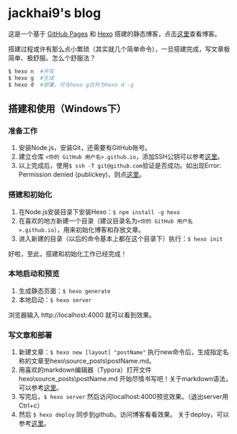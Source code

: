 # jackhai9's blog

这是一个基于 [GitHub Pages](https://pages.github.com/) 和 [Hexo](https://hexo.io/zh-cn/) 搭建的静态博客，点击[这里](https://jackhai9.github.io)查看博客。

搭建过程或许有那么点小繁琐（其实就几个简单命令），一旦搭建完成，写文章极简单、极舒服。怎么个舒服法？

```bash
$ hexo n  #开写
$ hexo g  #生成
$ hexo d  #部署，可与hexo g合并为hexo d -g
```

## 搭建和使用（Windows下）

### 准备工作
1. 安装Node.js，安装Git，还需要有GitHub账号。
2. 建立仓库 `<你的 GitHub 用户名>.github.io`，添加SSH公钥可以参考[这里](https://docs.github.com/zh/authentication/connecting-to-github-with-ssh)。
3. 以上完成后，使用`$ ssh -T git@github.com`验证是否成功。如出现Error: Permission denied (publickey)，则点[这里](https://docs.github.com/zh/authentication/troubleshooting-ssh/error-permission-denied-publickey)。

### 搭建和初始化
1. 在Node.js安装目录下安装Hexo：`$ npm install -g hexo`
2. 在喜欢的地方新建一个目录（建议目录名为`<你的 GitHub 用户名>.github.io`），用来初始化博客和存放文章。
3. 进入新建的目录（以后的命令基本上都在这个目录下）执行：`$ hexo init`

好啦，至此，搭建和初始化工作已经完成！

### 本地启动和预览
1. 生成静态页面：`$ hexo generate`
2. 本地启动：`$ hexo server`

浏览器输入 http://localhost:4000 就可以看到效果。

### 写文章和部署
1. 新建文章：`$ hexo new [layout] "postName"` 执行new命令后，生成指定名称的文章至hexo\source_posts\postName.md。
2. 用喜欢的markdown编辑器（Typora）打开文件 hexo\source_posts\postName.md 开始尽情书写吧！关于markdown语法，可以参考[这里](https://markdown.com.cn/editor/)。
3. 写完后，`$ hexo server`  然后访问localhost:4000预览效果。（退出server用Ctrl+c）
4. 然后 `$ hexo deploy` 同步到github。访问博客看看效果。 关于deploy，可以参考[这里](https://hexo.io/zh-cn/docs/commands#deploy)。

